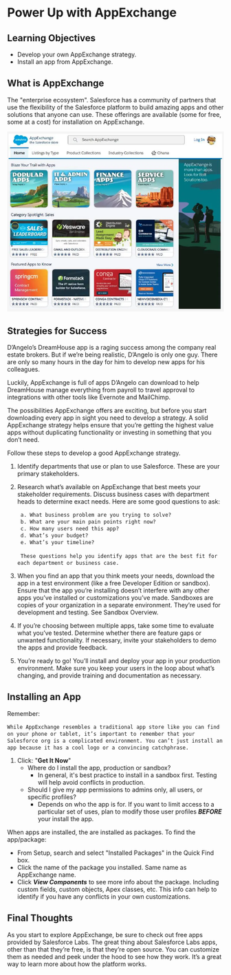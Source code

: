 # Power Up with AppExchange

## Learning Objectives

- Develop your own AppExchange strategy.
- Install an app from AppExchange.

## What is AppExchange

The "enterprise ecosystem". Salesforce has a community of partners that use the flexibility of the Salesforce platform to build amazing apps and other solutions that anyone can use. These offerings are available (some for free, some at a cost) for installation on AppExchange.

![AppExchange pic](/assets/AppExchange.png)

## Strategies for Success

D’Angelo’s DreamHouse app is a raging success among the company real estate brokers. But if we’re being realistic, D’Angelo is only one guy. There are only so many hours in the day for him to develop new apps for his colleagues.

Luckily, AppExchange is full of apps D’Angelo can download to help DreamHouse manage everything from payroll to travel approval to integrations with other tools like Evernote and MailChimp.

The possibilities AppExchange offers are exciting, but before you start downloading every app in sight you need to develop a strategy. A solid AppExchange strategy helps ensure that you’re getting the highest value apps without duplicating functionality or investing in something that you don’t need.

Follow these steps to develop a good AppExchange strategy.

1) Identify departments that use or plan to use Salesforce. These are your primary stakeholders.
2) Research what’s available on AppExchange that best meets your stakeholder requirements. Discuss business cases with department heads to determine exact needs. Here are some good questions to ask:

        a. What business problem are you trying to solve?
        b. What are your main pain points right now?
        c. How many users need this app?
        d. What’s your budget?
        e. What’s your timeline?

        These questions help you identify apps that are the best fit for each department or business case.

3) When you find an app that you think meets your needs, download the app in a test environment (like a free Developer Edition or sandbox). Ensure that the app you’re installing doesn’t interfere with any other apps you’ve installed or customizations you’ve made. Sandboxes are copies of your organization in a separate environment. They’re used for development and testing. See Sandbox Overview.
4) If you’re choosing between multiple apps, take some time to evaluate what you’ve tested. Determine whether there are feature gaps or unwanted functionality. If necessary, invite your stakeholders to demo the apps and provide feedback.
5) You’re ready to go! You’ll install and deploy your app in your production environment. Make sure you keep your users in the loop about what’s changing, and provide training and documentation as necessary.

## Installing an App

Remember:

    While AppExchange resembles a traditional app store like you can find on your phone or tablet, it’s important to remember that your Salesforce org is a complicated environment. You can’t just install an app because it has a cool logo or a convincing catchphrase.

1) Click: "**Get It Now**"
    - Where do I install the app, production or sandbox?
      - In general, it's best practice to install in a sandbox  first. Testing will help avoid conflicts in production.
    - Should I give my app permissions to admins only, all users, or specific profiles?
        - Depends on who the app is for. If you want to limit access to a particular set of uses, plan to modify those user profiles ***BEFORE*** your install the app.

When apps are installed, the are installed as packages. To find the app/package:

- From Setup, search and select "Installed Packages" in the Quick Find box.
- Click the name of the package you installed. Same name as AppExchange name.
- Click ***View Components*** to see more info about the package. Including custom fields, custom objects, Apex classes, etc. This info can help to identify if you have any conflicts in your own customizations.

## Final Thoughts

As you start to explore AppExchange, be sure to check out free apps provided by Salesforce Labs. The great thing about Salesforce Labs apps, other than that they’re free, is that they’re open source. You can customize them as needed and peek under the hood to see how they work. It’s a great way to learn more about how the platform works.
